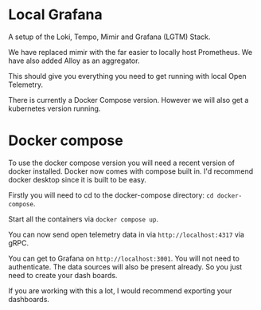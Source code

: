 # Local Grafana

A setup of the Loki, Tempo, Mimir and Grafana (LGTM) Stack.

We have replaced mimir with the far easier to locally host Prometheus.
We have also added Alloy as an aggregator.

This should give you everything you need to get running with local Open Telemetry.

There is currently a Docker Compose version. However we will also get a kubernetes version running.


# Docker compose

To use the docker compose version you will need a recent version of docker installed.
Docker now comes with compose built in. I'd recommend docker desktop since it is
built to be easy.

Firstly you will need to cd to the docker-compose directory: `cd docker-compose`.

Start all the containers via `docker compose up`.

You can now send open telemetry data in via `http://localhost:4317` via gRPC.

You can get to Grafana on `http://localhost:3001`. You will not need to authenticate.
The data sources will also be present already. So you just need to create your dash boards.

If you are working with this a lot, I would recommend exporting your dashboards.
